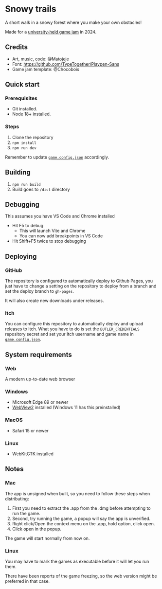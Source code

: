 # Snowy trails

A short walk in a snowy forest where you make your own obstacles!

Made for a [university-held game jam](https://cphoto.fit.vutbr.cz/ludo/courses/izhv/final/gj/) in 2024.

## Credits

- Art, music, code: @Matojeje
- Font: https://github.com/TypeTogether/Playpen-Sans
- Game jam template: @Chocobois

## Quick start
### Prerequisites
* Git installed.
* Node 18+ installed.

### Steps
1. Clone the repository
2. `npm install`
3. `npm run dev`

Remember to update [`game.config.json`](game.config.json) accordingly.

## Building

1. `npm run build`
2. Build goes to `/dist` directory

## Debugging
This assumes you have VS Code and Chrome installed

* Hit F5 to debug
    * This will launch Vite and Chrome
    * You can now add breakpoints in VS Code
* Hit Shift+F5 twice to stop debugging

## Deploying
### GitHub
The repository is configured to automatically deploy to Github Pages, you just have to change a setting on the repository to deploy from a branch and set the deploy branch to `gh-pages`.

It will also create new downloads under releases.
### Itch
You can configure this repository to automatically deploy and upload releases to Itch. What you have to do is set the `BUTLER_CREDENTIALS` repository secret and set your Itch username and game name in [`game.config.json`](game.config.json).

## System requirements
### Web
A modern up-to-date web browser

### Windows
* Microsoft Edge 89 or newer
* [WebView2](https://go.microsoft.com/fwlink/p/?LinkId=2124703) installed (Windows 11 has this preinstalled)

### MacOS
* Safari 15 or newer

### Linux
* WebKitGTK installed

## Notes
### Mac
The app is unsigned when built, so you need to follow these steps when distributing:
1. First you need to extract the .app from the .dmg before attempting to run the game.
2. Second, try running the game, a popup will say the app is unverified.
3. Right click/Open the context menu on the .app, hold option, click open.
4. Click open in the popup.

The game will start normally from now on.

### Linux
You may have to mark the games as executable before it will let you run them.

There have been reports of the game freezing, so the web version might be preferred in that case. 
